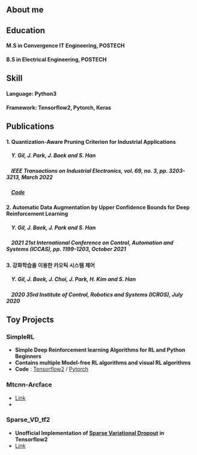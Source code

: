 ## About me


## Education
#### M.S in Convergence IT Engineering, POSTECH 
#### B.S in Electrical Engineering, POSTECH 

## Skill
#### Language: Python3
#### Framework: Tensorflow2, Pytorch, Keras

## Publications

#### 1. Quantization-Aware Pruning Criterion for Industrial Applications
 ##### &nbsp;&nbsp;&nbsp; **Y. Gil**, J. Park, J. Baek and S. Han 
 ##### &nbsp;&nbsp;&nbsp; IEEE Transactions on Industrial Electronics, vol. 69, no. 3, pp. 3203-3213, March 2022
 ##### &nbsp;&nbsp;&nbsp; [Code](https://github.com/Cerphilly/UVNQ_tf2)
  
#### 2. Automatic Data Augmentation by Upper Confidence Bounds for Deep Reinforcement Learning
  ##### &nbsp;&nbsp;&nbsp; **Y. Gil**, J. Baek, J. Park and S. Han
  ##### &nbsp;&nbsp;&nbsp; 2021 21st International Conference on Control, Automation and Systems (ICCAS), pp. 1199-1203, October 2021
  
#### 3. 강화학습을 이용한 카오틱 시스템 제어
  ##### &nbsp;&nbsp;&nbsp;  **Y. Gil**, J. Baek, J. Choi, J. Park, H. Kim and S. Han
  ##### &nbsp;&nbsp;&nbsp;  2020 35rd Institute of Control, Robotics and Systems (ICROS), July 2020

## Toy Projects

### SimpleRL
- **Simple Deep Reinforcement learning Algorithms for RL and Python Beginners**
- **Contains multiple Model-free RL algorithms and visual RL algorithms** 
- **Code** : [Tensorflow2](https://github.com/Cerphilly/SimpleRL) / [Pytorch](https://github.com/Cerphilly/cocelRL)

### Mtcnn-Arcface
- [Link](https://github.com/Cerphilly/mtcnn-arcface)
- 
### Sparse_VD_tf2
- **Unofficial Implementation of [Sparse Variational Dropout](https://arxiv.org/abs/1701.05369) in Tensorflow2**
- [Link](https://github.com/Cerphilly/Sparse_VD_tf2)



